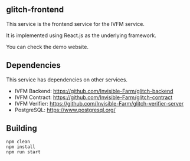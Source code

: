 ## glitch-frontend
This service is the frontend service for the IVFM service.

It is implemented using React.js as the underlying framework.

You can check the demo website.



Dependencies
------------
This service has dependencies on other services.
- IVFM Backend: https://github.com/Invisible-Farm/glitch-backend
- IVFM Contract: https://github.com/Invisible-Farm/glitch-contract
- IVFM Verifier: https://github.com/Invisible-Farm/glitch-verifier-server
- PostgreSQL: https://www.postgresql.org/

Building
--------
	npm clean
	npm install
    npm run start

